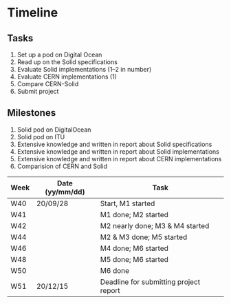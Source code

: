# Timeline

## Tasks

1. Set up a pod on Digital Ocean
2. Read up on the Solid specifications
3. Evaluate Solid implementations (1–2 in number)
4. Evaluate CERN implementations (1)
5. Compare CERN-Solid
6. Submit project

## Milestones

1. Solid pod on DigitalOcean
2. Solid pod on ITU
3. Extensive knowledge and written in report about Solid specifications
4. Extensive knowledge and written in report about Solid implementations
5. Extensive knowledge and written in report about CERN implementations
6. Comparision of CERN and Solid

| Week | Date (yy/mm/dd) | Task |
|---|---|---|
| W40 | 20/09/28 | Start, M1 started |
| W41 |  | M1 done; M2 started |
| W42 |  | M2 nearly done; M3 & M4 started |
| W44 |  | M2 & M3 done; M5 started |
| W46 |  | M4 done; M6 started |
| W48 |  | M5 done; M6 started |
| W50 |  | M6 done |
| W51 | 20/12/15 | Deadline for submitting project report |

